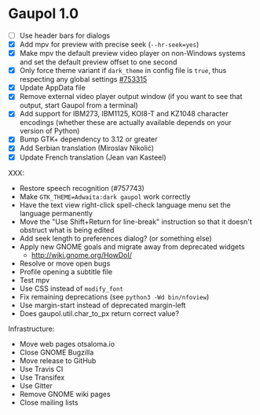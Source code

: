 Gaupol 1.0
==========

* [ ] Use header bars for dialogs
* [x] Add mpv for preview with precise seek (`--hr-seek=yes`)
* [x] Make mpv the default preview video player on non-Windows systems
      and set the default preview offset to one second
* [x] Only force theme variant if `dark_theme` in config file is
      `true`, thus respecting any global settings [#753315][]
* [x] Update AppData file
* [x] Remove external video player output window (if you want to see
      that output, start Gaupol from a terminal)
* [x] Add support for IBM273, IBM1125, KOI8-T and KZ1048 character
      encodings (whether these are actually available depends on your
      version of Python)
* [x] Bump GTK+ dependency to 3.12 or greater
* [x] Add Serbian translation (Miroslav Nikolić)
* [x] Update French translation (Jean van Kasteel)

[#753315]: https://bugzilla.gnome.org/show_bug.cgi?id=753315

XXX:

* Restore speech recognition (#757743)
* Make `GTK_THEME=Adwaita:dark gaupol` work correctly
* Have the text view right-click spell-check language menu
  set the language permanently
* Move the "Use Shift+Return for line-break" instruction so that
  it doesn't obstruct what is being edited
* Add seek length to preferences dialog? (or something else)
* Apply new GNOME goals and migrate away from deprecated widgets
    - <http://wiki.gnome.org/HowDoI/>
* Resolve or move open bugs
* Profile opening a subtitle file
* Test mpv
* Use CSS instead of `modify_font`
* Fix remaining deprecations (see `python3 -Wd bin/nfoview`)
* Use margin-start instead of deprecated margin-left
* Does gaupol.util.char_to_px return correct value?

Infrastructure:

* Move web pages otsaloma.io
* Close GNOME Bugzilla
* Move release to GitHub
* Use Travis CI
* Use Transifex
* Use Gitter
* Remove GNOME wiki pages
* Close mailing lists
